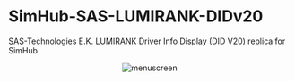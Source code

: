 # SimHub-SAS-LUMIRANK-DIDv20
SAS-Technologies E.K. LUMIRANK Driver Info Display (DID V20) replica for SimHub
<p align="center"><img src="https://github.com/meltyfruits/SimHub-SAS-LUMIRANK-DIDv20/blob/main/SAS%20Driver%20Info%20Display.djson.png?raw=true" alt="menuscreen"/></p>
